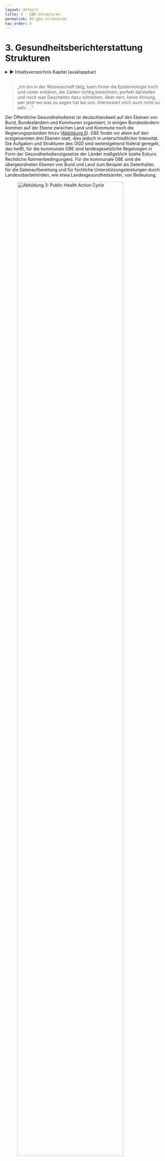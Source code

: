 ```yaml
---
layout: default
title: 3 - GBE-Strukturen
permalink: 03-gbe-strukturen
nav_order: 4
---
```

# 3. Gesundheitsberichterstattung Strukturen
<details markdown="block"> 
  <summary> 
      &#9658; Inhaltsverzeichnis Kapitel (ausklappbar) 
  </summary>
 
1. TOC
{:toc}
 </details>
<br>
 
> „Ich bin in der Wissenschaft tätig, kann Ihnen die Epidemiologie hoch und runter erklären, die Zahlen richtig berechnen, perfekt darstellen und noch was Gescheites dazu schreiben. Aber nein, keine Ahnung, wer jetzt wo was zu sagen hat bei uns. Interessiert mich auch nicht so sehr ...“

Der Öffentliche Gesundheitsdienst ist deutschlandweit auf den Ebenen von Bund, Bundesländern und Kommunen organisiert, in einigen Bundesländern kommen auf der Ebene zwischen Land und Kommune noch die Regierungspräsidien hinzu ([Abbildung 5](#informationen)). GBE findet vor allem auf den erstgenannten drei Ebenen statt, dies jedoch in unterschiedlicher Intensität. Die Aufgaben und Strukturen des ÖGD sind weitestgehend föderal geregelt, das heißt, für die kommunale GBE sind landesgesetzliche Regelungen in Form der Gesundheitsdienstgesetze der Länder maßgeblich (siehe Exkurs: Rechtliche Rahmenbedingungen). Für die kommunale GBE sind die übergeordneten Ebenen von Bund und Land zum Beispiel als Datenhalter, für die Datenaufbereitung und für fachliche Unterstützungsleistungen durch Landesoberbehörden, wie etwa Landesgesundheitsämter, von Bedeutung. 

 <figure>
  <img src="./media/AOE-2520-Booksprints-15.png" alt="Abbildung 3: Public Health Action Cycle" style="width:90%">
  <figcaption>Abbildung 5: Zusammenspiel von Bund, Land und Kommune (eigene Abbildung)</figcaption>
</figure> 


## 3.1. Kommunale Ebene

Auf der Ebene der Kommunalverwaltung ist der ÖGD zum weit überwiegenden Teil in Landkreisen angesiedelt, zum Teil in kreisfreien Städten (auch als Stadtkreise/Städteregionen bezeichnet) und zu einem geringeren Teil übergreifend über mehrere Landkreise und/oder Städte. Speziell für die sinnvollerweise eng mit der GBE verbundenen Planungsprozesse ist dies bedeutsam, da verschiedene politische Ebenen und Strukturen berücksichtigt werden müssen, um mittels GBE gesundheitspolitische Entscheidungen unterstützen oder aber Gesundheitsbezüge in sonstige politische Entscheidungsprozesse im Sinne von „Health in All Policies“ (HiAP) einspeisen zu können: 

1.  Bei überwiegend auf **Landkreis-Ebene** angesiedelten ÖGD-Strukturen sind vor allem die Landkreisverwaltung sowie die Ebene der Gemeinden und Städte des Kreises zu berücksichtigen.

2.  Sind die ÖGD-Einheiten vorrangig auf **Ebene kreisfreier Städte** angesiedelt, sind insbesondere die Stadtverwaltung sowie gegebenenfalls Ortsteilverwaltungen zu berücksichtigen.

3.  Für ÖGD-Einheiten, die **über mehrere Landkreise und/oder Stadtkreise hinweg kumuliert** sind, gilt es, neben den Verwaltungen mehrerer Landkreise und/oder kreisfreie Städte auch Gemeindeverwaltungen sowie möglicherweise Ortsteilverwaltungen zu berücksichtigen.

Für die GBE als gesundheitspolitisches Steuerungsinstrument sind diese Gebietskörperschaften relevant, da Vielzahl und Komplexität der zu berücksichtigenden politischen Entscheidungsebenen auch den für die GBE wesentlichen Prozessen mehr Komplexität verleihen. Gegenüber Städten gilt es schon in Landkreisen deutlich mehr politische Akteure und Akteurinnen zu berücksichtigen. Der höchste Komplexitätsgrad herrscht, wenn ein ÖGD für mehrere Kreise zuständig ist, da die Kommunalpolitik mehrerer Kreise bzw. Städte und dazu meist eine Vielzahl an Gemeindeverwaltungen zu berücksichtigen sind. Innerhalb der Kommunalverwaltung ist die GBE als Aufgabe des ÖGD meist im Gesundheitsamt bzw. Fachbereich Gesundheit oder ähnlichen Bereichen angesiedelt. Der ÖGD wiederum ist meist einem mehrere Ämter umfassenden Dezernat oder einer Abteilung zugeordnet, wie auch in Abbildung 6 veranschaulicht.


 <figure>
  <img src="./media/AOE-2520-Booksprints-04.png" alt="Abbildung 6: Rahmenbedingungen" style="width:90%">
  <figcaption>Abbildung 6: Rahmenbedingungen und zu berücksichtigende Institutionen, Dezernate und Akteursgruppen für die Realisierung einer erfolgreichen kommunalen Koordinationsaufgabe des ÖGD, dargestellt an einer kommunalen Gesundheitskonferenz in einer beispielhaften Verwaltungsstruktur (erweiterte Darstellung nach Szagun et al. 2016)</figcaption>
</figure> 




Den unterschiedlichen Dezernaten oder Abteilungen steht die kommunale Spitze vor, das heißt Landrätin oder Landrat bzw. Oberbürgermeisterin oder Oberbürgermeister. Gleichzeitig gilt es zu berücksichtigen, dass Landkreis oder Stadt auch politische Einheiten darstellen und kommunalpolitische Entscheidungen zum Beispiel bezüglich Ressourcen von den gewählten Vertretern und Vertreterinnen des Kreistags oder städtischen Parlaments getroffen werden. Den einzelnen Dezernaten oder Abteilungen sind meist spezifische Unterausschüsse des Kreistags oder Stadtparlaments (Stadtrates) zugeordnet, in denen fachliche Fragen erörtert werden. Auch der ÖGD und die GBE sind meist einem solchen politischen Fachausschuss zugeordnet und bringen ihre spezifischen Belange dort ein, etwa einen Gesundheitsbericht.

Abhängig von der Gesetzeslage für den ÖGD im jeweiligen Bundesland sind auf kommunaler Ebene teilweise darüber hinaus noch gesundheitsspezifische Planungsgremien angesiedelt, beispielsweise in Form kommunaler Gesundheitskonferenzen. Diese sind häufig direkt dem ÖGD zugeordnet, das heißt, ihm obliegt die Geschäftsführung. Diese Gremien sind unterschiedlich zusammengesetzt: Mitglieder sind meist lokale Stakeholder aus den Feldern Gesundheitsversorgung, Gesundheitsförderung und Prävention sowie Akteure und Akteurinnen, die mittelbar auf Gesundheit Einfluss nehmen können, wie zum Beispiel das Schulamt oder Jugendamt, mit mehr oder weniger Beteiligung von Patienten und Patientinnen sowie Bürger und Bürgerinnen. Meist stellen die Mitglieder eine Auswahl von Experten und Expertinnen dar. In der Regel ist jedoch weder die Auswahl der beteiligten Akteure und Akteurinnen noch das Gremium selbst politisch legitimiert. Daher haben diese Gremien üblicherweise eine beratende Funktion (Weiteres hierzu auch in Kapitel 2.) sowie eine eher geringe Ressourcenverantwortung. Das alles klingt nicht nur komplex, es ist auch so. Für die GBE sind die kommunalpolitischen Strukturen in vieler Hinsicht bedeutsam (Albrich et al. 2017). Will GBE „Daten für Taten“ kommunizieren, das heißt planungsrelevant sein, findet diese Planung in einem oder mehreren der oben genannten Gremien statt. Am Ende gilt es oft, Entscheidungen über Ressourcen zu beeinflussen, das heißt die dafür zuständigen Entscheidungsträger und Entscheidungsträgerinnen zu überzeugen. Die Reichweite gelingender GBE geht somit immer „über das Amt hinaus“ und sollte daher von Anfang an mitgedacht werden. Die für die GBE zu berücksichtigenden Aspekte ergeben sich aus den verschiedenen Hierarchieebenen, den jeweiligen Ausschüssen und etwaigen Gremien von Experten und Expertinnen:

1.  **Hierarchieebenen:** Damit ein Gesundheitsbericht nicht zum „zahnlosen“ Papiertiger mutiert, ist immer eine offizielle Verlautbarung der Kommunalbehörde erforderlich, die auch von der kommunalen Spitze genehmigt sein muss. Die für die GBE zuständige Person ist innerhalb des kommunalen ÖGD meist auf der zweiten oder dritten Hierarchieebene angesiedelt. Über der Leitung des Gesundheitsamtes liegen ein bis zwei weitere Hierarchieebenen, sodass ein Bericht nicht selten über vier Hierarchieebenen hinweg abgesegnet werden muss, bevor er nach außen gehen kann. Das kostet nicht nur Zeit, es kann auch zu Konflikten führen, sofern nicht eine gewisse Vorabstimmung zwischen den relevanten Ebenen stattgefunden hat (Näheres zu den Abstimmungsprozessen auch in [Kapitel 6]({{ site.baseurl }}{% link 06-VernetzunginderGBE.md %})). Ein Teil dieser Vorabstimmung obliegt meist der Amtsleitung, da diese einen direkten Zugang zu den übergeordneten Führungskräften hat. Günstig ist es daher, wenn zumindest im ÖGD selbst so wenige Ebenen wie möglich zwischen GBE und Amtsleitung liegen.

3.  **Kommunalpolitische Ausschüsse:** Kommunalpolitische Planungen und Ressourcenentscheidungen zu gesundheitsrelevanten Themen werden in kommunalpolitischen (Gesundheits-)Ausschüssen erörtert und vorbereitet. Die Entscheidungen werden vom Kreistag bzw. Stadtparlament getroffen. Die Ausschüsse sind von Kommunalpolitikern und Kommunalpolitikerinnen verschiedener Fraktionen besetzt, die informiert bzw. eventuell überzeugt werden müssen. Häufig ist dem ÖGD-Dezernat bzw. der ÖGD-Abteilung ein spezifischer Unterausschuss des Kreistags oder Stadtparlaments zugeordnet, zum Beispiel einem Sozialdezernat ein „Ausschuss für Soziales und Gesundheit“. Abhängig von der Dezernatszuordnung sind dann auch die „üblichen“ Themen und die Expertise, die in einem solchen Ausschuss angesiedelt sind. Für die GBE gilt es, soweit wie möglich zu antizipieren, welche Themen dort auf welche Weise diskutiert werden dürften. Es kann sinnvoll sein, Vertreter und Vertreterinnen der politischen Fraktionen etwa über die Einbindung in die Gesundheitskonferenz frühzeitig in die Berichtsthematik zu involvieren, um eine konstruktive Diskussion vorzubereiten. Das Gesundheitsamt kann als eigenständige Fachabteilung/eigenständiger Fachbereich der Landrätin/dem Landrat bzw. der Oberbürgermeisterin/dem Oberbürgermeister direkt unterstellt sein, meistens ist es jedoch dem Dezernat eines/einer Beigeordneten bzw. Dezernenten/Dezernentin zugeordnet. Die häufigsten Zuordnungen des ÖGD liegen in den Dezernaten Soziales und/oder Jugend sowie Ordnung und/oder Veterinärwesen (Quelle: eigene Erhebung im Rahmen des GBE-Monitors 11–12/2019, Weiteres hierzu auch in [Kapitel 8]({{ site.baseurl }}{% link 08-WowilldieGBEhin.md %})). Die Dezernatszuordnung spielt neben der kommunalpolitischen Bedeutung auch eine Rolle dafür, wie einfach oder kompliziert es sich gestaltet, mit anderen Ämtern und Fachbereichen zu kooperieren und damit eine Integration von GBE und Planung zu realisieren (siehe [Kapitel 5]({{ site.baseurl }}{% link 05-IntegrierteGBE.md %})). Eine direkte Unterstellung des Fachbereichs Gesundheit unterhalb der kommunalen Spitze ermöglicht es andererseits, der Gesundheitsplanung einen hohen und eigenständigen Stellenwert zu verleihen.

4.  **Experten- und Expertinnengremien zur Gesundheitsplanung:** Die spezifischen und meist nur beratenden Planungsgremien wie (kommunale) Gesundheitskonferenzen sind häufig in mehrfacher Hinsicht relevant für die GBE: Aus ihnen kommen nicht selten Anregungen oder Aufträge für Berichtsthemen (siehe auch Kapitel 2.), und fast immer stellen sie wesentliche Adressaten und Adressatinnen der GBE dar. Auch wenn Gesundheitskonferenzen nicht demokratisch legitimiert sind, ist ihr Votum als beratendes Experten- und Expertinnengremium wesentlich dafür, ob die GBE zu Taten führt. Es gilt daher, die Diskussion in diesen Gremien vorzubereiten bzw. Mitglieder der Gremien schon vorab in den Prozess einzubeziehen (siehe auch [Kapitel 6]({{ site.baseurl }}{% link 06-VernetzunginderGBE.md %})). Essenziell für die notwendigen Abstimmungsprozesse sind häufig auch die Schnittstellen zwischen den Gremien der Experten- und Expertinnen sowie oben genannten politischen Gremien. Gute Voraussetzungen lassen sich beispielsweise gewährleisten, indem Mitglieder aller wichtigen politischen Fraktionen auch an der Gesundheitskonferenz beteiligt sind. Sofern in der Gesundheitskonferenz aktive Akteure und Akteurinnen wie beispielsweise Krankenkassen oder Ärzte- und Ärztinnenschaft direkt für ein Planungsfeld zuständig sind, können auch in der Konferenz selbst weitreichende und ressourcenrelevante Entscheidungen getroffen werden. Voraussetzung dafür ist jedoch, dass die Konferenz gut etabliert ist. Eine wichtige Rolle dafür spielt häufig auch die Offensichtlichkeit einer Bedarfslage, wie sie sich zum Beispiel aus der GBE ergeben kann.

<table>
<tbody>
<tr class="odd">
<td><h5 id="exkurs-empfehlung-zur-gbe-struktur-innerhalb-des-kommunalen-ögd">Exkurs: Empfehlung zur GBE-Struktur innerhalb des kommunalen ÖGD</h5>
<p>Grundsätzlich reichen Steuerungsaufgaben wie GBE und Planung immer über das Gesundheitsamt hinaus. Die Amtsleitung ist stets mehr oder weniger in sie eingebunden, sei es durch die entstehende Öffentlichkeit, die Diskussionen in kommunalpolitischen Gremien oder in kommunalen Gesundheitskonferenzen. Das macht eine Unterstützung dieser Aufgaben durch die Amtsleitung einerseits zur unabdingbaren Voraussetzung, andererseits sollte die Ansiedlung dieser Aufgabenbereiche die notwendige Interaktion ermöglichen und befördern. Abhängig von der Größe des Aufgabengebiets ist daher eine Installation als Abteilung, Sachgebiet oder Stabsstelle direkt unterhalb der Leitungsebene sinnvoll. Darüber hinaus ist es hilfreich, wenn die Arbeitsfelder Planung und GBE möglichst in einer gemeinsamen Struktur integriert sind. Falls Gesundheitsförderung und Prävention prioritäre Planungsthemen darstellen, sind integrierte Arbeitseinheiten für GBE, Planung, Prävention und Gesundheitsförderung eine sinnvolle Lösung, die sich vielerorts bewährt hat.</p></td>
</tr>
</tbody>
</table>

## 3.2. Landesebene 

Gesundheitsberichte auf Landesebene werden entweder von den Gesundheitsministerien (zum Beispiel in Berlin, Hamburg, Hessen oder Schleswig-Holstein) oder oberen Landesgesundheitsbehörden (Landesgesundheitsämtern) erstellt. Sie haben die Situation im Land insgesamt im Blick, berücksichtigen dabei aber häufig auch regionale Unterschiede und berichten dazu auch Daten auf Kreisebene. Für die kommunale Gesundheitsberichterstattung kann das als Datenquelle oder Vergleichsreferenz dienen. Des Weiteren unterstützt die Landesebene die kommunale Gesundheitsberichterstattung zum Beispiel durch Fortbildungen/Tagungen oder die Erstellung von [Handlungshilfen](https://www.lgl.bayern.de/gesundheit/gesundheitsberichterstattung/methoden_handlungshilfen/index.htm). Länderübergreifend bietet auch die Akademie für Öffentliches Gesundheitswesen (AÖGW) Fortbildungsveranstaltungen zur Gesundheitsberichterstattung an. 

Die Länder stimmen sich zur Gesundheitsberichterstattung in der Arbeitsgruppe Gesundheitsberichterstattung, Prävention, Rehabilitation und Sozialmedizin der Arbeitsgemeinschaft der Obersten Landesgesundheitsbehörden (GPRS AOLG) ab. Auf dieser Ebene wurde 2003 auch ein gemeinsamer Gesundheitsindikatorensatz der Länder vereinbart, um zumindest für einige Gesundheitsindikatoren Ländervergleiche vornehmen zu können. Das Robert Koch-Institut (RKI), das Statistische Bundesamt und die Akademie für Öffentliches Gesundheitswesen (AÖGW) sind ständige Gäste dieser Arbeitsgruppe. Ein regelmäßiger Bund-Länder-Workshop zur Gesundheitsberichterstattung, den das Robert Koch-Institut in Abstimmung mit den Ländern veranstaltet, stellt auch die vertikale Verständigung zwischen Bund und Ländern sicher. 

## 3.3. Bundesebene

Auf der Ebene des Bundes ist das Robert Koch-Institut zusammen mit dem Statistischen Bundesamt für die Gesundheitsberichterstattung zuständig. Das RKI verantwortet die inhaltliche und konzeptionelle Ausgestaltung und Weiterentwicklung des Berichtswesens sowie die GBE-Publikationen auf Bundesebene. Das Statistische Bundesamt stellt die wesentlichen Datenquellen im [Informationssystem der Gesundheitsberichterstattung des Bundes (IS-GBE)](https://www.gbe-bund.de/) bereit (Ziese 2000). Im IS-GBE stehen Informationen und Daten aus über 100 Datenquellen zur Verfügung. Viele Tabellen sind entsprechend der eigenen Fragestellung modifizierbar, auch Grafiken können erstellt werden. Das Angebot wird kontinuierlich ergänzt und aktualisiert. Im Rahmen des Gesundheitsmonitorings führt das RKI in regelmäßigen Abständen bundesweite repräsentative Befragungs- und Untersuchungssurveys durch (siehe auch [Kapitel 4]({{ site.baseurl }}{% link 04-GBEHandwerk.md %})). 

Akteure und Akteurinnen im Gesundheitswesen, der Gesundheitswissenschaft sowie Datenhalter und Datenhalterinnen und internationale Experten und Expertinnen werden über die Kommission „Gesundheitsberichterstattung und Gesundheitsmonitoring“ am Robert Koch-Institut in die Arbeit der Gesundheitsberichterstattung des Bundes einbezogen. Die Berichterstatter und Berichterstatterinnen des RKI arbeiten in zahlreichen gesundheitspolitischen und wissenschaftlichen Gremien und Prozessen auf nationaler sowie internationaler Ebene mit, sodass auch auf diesem Wege ein ständiger Austausch mit Politik, Forschung und Praxis sichergestellt wird (Lampert et al. 2010).

<table>
<tbody>
<tr class="odd">
<td><h5 id="exkurs-rechtliche-rahmenbedingungen">Exkurs: Rechtliche Rahmenbedingungen</h5>
<p>Die jeweilige Ausgestaltung sowie der vorgeschriebene Grad an Verbindlichkeit und Rahmen, in dem Gesundheitsberichterstattung erfolgen soll, variieren zum Teil erheblich. Dies zeigt sich insbesondere, wenn man die Gesetzestexte vergleichend gegenüberstellt (siehe Tabelle 2): In manchen Bundesländern, etwa Nordrhein-Westfalen, Baden-Württemberg oder Berlin, gibt es ausführlichere Vorgaben für die Gesundheitsberichterstattung sowie auch Verknüpfungen zu kommunalen Gesundheitskonferenzen (KGK) oder kommunalen Gesundheitszielen. In einzelnen Bundesländern existiert hingegen lediglich eine Rahmenverordnung zur Beobachtung und Bewertung des allgemeinen Gesundheitszustandes der Bevölkerung, ohne jedwede Konkretisierung oder Spezifizierung hinsichtlich gesetzlicher Zuständigkeit, Periodizität des Berichtswesens oder inhaltlichen Vorgaben zu relevanten Datenquellen oder Indikatoren (Weiteres hierzu auch in [Kapitel 4]({{ site.baseurl }}{% link 04-GBEHandwerk.md %})). Betrachtet man zudem die gesetzlichen Vorgaben für die Landesebene und kommunale Ebene separat, zeigt sich eine noch deutlichere Heterogenität in der Ausgestaltung und den damit verbundenen Freiheitsgraden. Knapp die Hälfte aller Gesundheitsdienstgesetze beinhaltet Vorgaben zur Periodizität bzw. dem Berichtsturnus auf Landesebene, auf kommunaler Ebene bzw. Bezirksebene findet sich das vor allem in den Stadtstaaten. Inhaltliche Vorgaben wie Regelungen zur Datenweitergabe, aufzunehmende Themenfelder oder auch Angaben zur gewünschten Aggregationsebene sind sowohl auf Landes- als auch auf kommunaler Ebene in knapp der Hälfte aller Gesetzestexte enthalten. Auf Landes- sowie auf kommunaler Ebene attestiert die weit überwiegende Mehrheit aller Gesundheitsdienstgesetze der Gesundheitsberichterstattung eine gesundheitspolitische Steuerungsfunktion, wie in der nachfolgenden Tabelle 2 ersichtlich.</p>

<p>Tabelle 2: Verankerung von Gesundheitsberichterstattung in den Gesundheitsdienstgesetzen der Länder (eigene Analyse, Stand 02/2020 | publiziert in: (Rosenkötter et al. 2020))</p>
<p><img src="./media/image8.png" style="width:6.29931in;height:3.06111in" /></p></td>
</tr>
</tbody>
</table>


## 3.4. Weiterführende Informationen

GBE auf kommunaler und Landesebene

  - Jacob R, Michels H (2000): Regionale und kommunale
    Gesundheitsberichterstattung. In: Bundesgesundheitsbl. 43 (8), S.
    615–623.

  - Rosenkötter N, Borrmann B, Arnold L, Böhm A (2020):
    Gesundheitsberichterstattung in Ländern und Kommunen: Public Health
    an der Basis. In: Bundesgesundheitsbl. 63, S. 1067–1075. DOI:
    10.1007/s00103-020-03190-z.

  - Stockmann S, Kuhn J, Zirngibl A, Mansmann U (2008): Kommunale
    Gesundheitsberichterstattung in Deutschland: eine empirische
    Erhebung. In: Das Gesundheitswesen 70 (11), S. 679–683. DOI:
    10.1055/s-0028-1100402.

GBE auf Bundesebene

  - Kurth B-M, Ziese T, Tiemann F (2005): Gesundheitsmonitoring auf
    Bundesebene. In: Bundesgesundheitsbl. 48 (3), S. 261–272. DOI:
    10.1007/s00103-004-1001-6.

  - Kurth B-M, Lange C, Kamtsiuris P, Hölling H (2009):
    Gesundheitsmonitoring am Robert Koch-Institut. Sachstand und
    Perspektiven. In: Bundesgesundheitsbl. 52 (5), S. 557–570. DOI:
    10.1007/s00103-009-0843-3.

Rechtliche Hintergründe der GBE

  - Kuhn J (2007): Die historische Entwicklung der kommunalen
    Gesundheitsberichterstattung - Eine Forschungslücke. In: Das
    Gesundheitswesen 69 (10), S. 507–513. DOI: 10.1055/s-2007-992160.

  - Rosenkötter N, Borrmann B, Arnold L, Böhm A (2020):
    Gesundheitsberichterstattung in Ländern und Kommunen: Public Health
    an der Basis. In: Bundesgesundheitsbl. 63, S. 1067–1075. DOI:
    10.1007/s00103-020-03190-z.

## 3.5. Literaturverzeichnis Kapitel 3. - GBE-Strukturen

* Albrich C, Brandeis B, Erb J et al. (2017): Handlungsempfehlung für den
Aufbau einer Gesundheitsplanung im Öffentlichen Gesundheitsdienst.
Ergebnisse eines Pilotvorhabens in Baden-Württemberg. Stuttgart,
2017.
* Lampert T, Horch K, List S (2010): Gesundheitsberichterstattung des
Bundes: Ziele, Aufgaben und Nutzungsmöglichkeiten. Berlin, 2010 (1).
Online verfügbar unter www.rki.de/gbe-kompakt.
* Rosenkötter N, Borrmann B,
* Arnold L, Böhm A (2020): Gesundheitsberichterstattung in Ländern und
Kommunen: Public Health an der Basis. In: *Bundesgesundheitsbl.* 63, S.
1067–1075. DOI: 10.1007/s00103-020-03190-z.
* Szagun B, Kuhn J, Starke D
(2016): Kommunale Gesundheitsförderungspolitik und das
Präventionsgesetz. In: *Präv Gesundheitsf* 11 (4), S. 265–270. DOI:
10.1007/s11553-016-0563-0.
* Ziese T (2000): Beginn der Routinephase. In: *Bundesgesundheitsbl.* 43 (8), S. 600–604. DOI: 10.1007/s001030070018.
